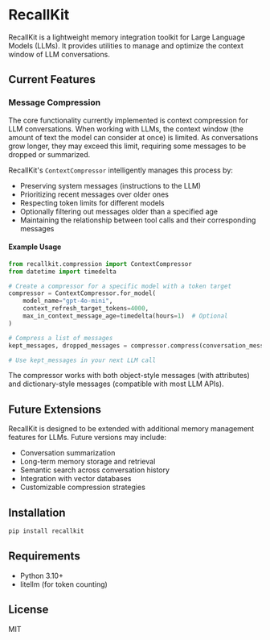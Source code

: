 # RecallKit

RecallKit is a lightweight memory integration toolkit for Large Language Models (LLMs). It provides utilities to manage and optimize the context window of LLM conversations.

## Current Features

### Message Compression

The core functionality currently implemented is context compression for LLM conversations. When working with LLMs, the context window (the amount of text the model can consider at once) is limited. As conversations grow longer, they may exceed this limit, requiring some messages to be dropped or summarized.

RecallKit's `ContextCompressor` intelligently manages this process by:

- Preserving system messages (instructions to the LLM)
- Prioritizing recent messages over older ones
- Respecting token limits for different models
- Optionally filtering out messages older than a specified age
- Maintaining the relationship between tool calls and their corresponding messages

#### Example Usage

```python
from recallkit.compression import ContextCompressor
from datetime import timedelta

# Create a compressor for a specific model with a token target
compressor = ContextCompressor.for_model(
    model_name="gpt-4o-mini",
    context_refresh_target_tokens=4000,
    max_in_context_message_age=timedelta(hours=1)  # Optional
)

# Compress a list of messages
kept_messages, dropped_messages = compressor.compress(conversation_messages)

# Use kept_messages in your next LLM call
```

The compressor works with both object-style messages (with attributes) and dictionary-style messages (compatible with most LLM APIs).

## Future Extensions

RecallKit is designed to be extended with additional memory management features for LLMs. Future versions may include:

- Conversation summarization
- Long-term memory storage and retrieval
- Semantic search across conversation history
- Integration with vector databases
- Customizable compression strategies

## Installation

```bash
pip install recallkit
```

## Requirements

- Python 3.10+
- litellm (for token counting)

## License

MIT
